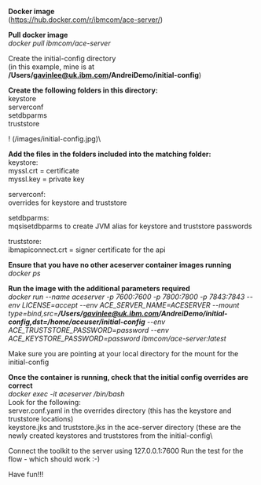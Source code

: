 **Docker image**\
(https://hub.docker.com/r/ibmcom/ace-server/)

**Pull docker image**\
*docker pull ibmcom/ace-server*

Create the initial-config directory\
(in this example, mine is at **/Users/gavinlee@uk.ibm.com/AndreiDemo/initial-config**)

**Create the following folders in this directory:**\
keystore\
serverconf\
setdbparms\
truststore

! (/images/initial-config.jpg)\

**Add the files in the folders included into the matching folder:**\
keystore:\
myssl.crt = certificate\
myssl.key = private key

serverconf:\
overrides for keystore and truststore

setdbparms:\
mqsisetdbparms to create JVM alias for keystore and truststore passwords

truststore:\
ibmapiconnect.crt = signer certificate for the api

**Ensure that you have no other aceserver container images running**\
*docker ps*

**Run the image with the additional parameters required**\
*docker run --name aceserver -p 7600:7600 -p 7800:7800 -p 7843:7843 --env LICENSE=accept --env ACE_SERVER_NAME=ACESERVER --mount type=bind,src=**/Users/gavinlee@uk.ibm.com/AndreiDemo/initial-config,dst=/home/aceuser/initial-config** --env ACE_TRUSTSTORE_PASSWORD=password --env ACE_KEYSTORE_PASSWORD=password ibmcom/ace-server:latest*

Make sure you are pointing at your local directory for the mount for the initial-config

**Once the container is running, check that the initial config overrides are correct**\
*docker exec -it aceserver /bin/bash*\
Look for the following:\
server.conf.yaml in the overrides directory (this has the keystore and truststore locations)\
keystore.jks and truststore.jks in the ace-server directory (these are the newly created keystores and truststores from the initial-config\


Connect the toolkit to the server using 127.0.0.1:7600
Run the test for the flow - which should work :-)

Have fun!!!


